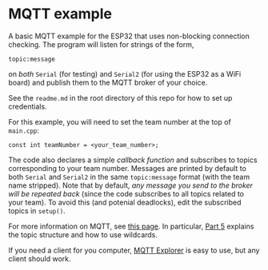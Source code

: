 # MQTT example

A basic MQTT example for the ESP32 that uses non-blocking connection checking. The program will listen for strings of the form, 

`topic:message` 

on *both* `Serial` (for testing) and `Serial2` (for using the ESP32 as a WiFi board) and publish them to the MQTT broker of your choice. 

See the `readme.md` in the root directory of this repo for how to set up credentials. 

For this example, you will need to set the team number at the top of `main.cpp`:

```
const int teamNumber = <your_team_number>;
```

The code also declares a simple *callback function* and subscribes to topics corresponding to your team number. Messages are printed by default to both `Serial` and `Serial2` in the same `topic:message` format (with the team name stripped). Note that by default, *any message you send to the broker will be repeated back* (since the code subscribes to all topics related to your team). To avoid this (and potenial deadlocks), edit the subscribed topics in `setup()`. 

For more information on MQTT, see [this page](https://www.hivemq.com/mqtt-essentials/). In particular, [Part 5](https://www.hivemq.com/blog/mqtt-essentials-part-5-mqtt-topics-best-practices/) explains the topic structure and how to use wildcards.

If you need a client for you computer, [MQTT Explorer](http://mqtt-explorer.com) is easy to use, but any client should work.

